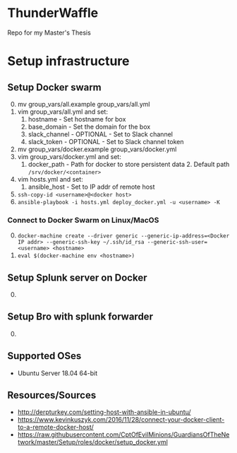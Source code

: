 # ThunderWaffle
Repo for my Master's Thesis

# Setup infrastructure
## Setup Docker swarm
0. mv group_vars/all.example group_vars/all.yml
0. vim group_vars/all.yml and set:
    1. hostname - Set hostname for box
    1. base_domain - Set the domain for the box
    1. slack_channel - OPTIONAL - Set to Slack channel
    1. slack_token - OPTIONAL - Set to Slack channel token
0. mv group_vars/docker.example group_vars/docker.yml
0. vim group_vars/docker.yml and set:
    1. docker_path - Path for docker to store persistent data
        2. Default path `/srv/docker/<container>`
0. vim hosts.yml and set:
    1. ansible_host - Set to IP addr of remote host
0. `ssh-copy-id <username>@<docker host>`
0. `ansible-playbook -i hosts.yml deploy_docker.yml -u <username> -K`

### Connect to Docker Swarm on Linux/MacOS
0. `docker-machine create --driver generic --generic-ip-address=<Docker IP addr> --generic-ssh-key ~/.ssh/id_rsa --generic-ssh-user=<username> <hostname>`
0. `eval $(docker-machine env <hostname>)`

## Setup Splunk server on Docker
0. 

## Setup Bro with splunk forwarder
0.

## Supported OSes
* Ubuntu Server 18.04 64-bit

## Resources/Sources
* http://derpturkey.com/setting-host-with-ansible-in-ubuntu/
* https://www.kevinkuszyk.com/2016/11/28/connect-your-docker-client-to-a-remote-docker-host/
* https://raw.githubusercontent.com/CptOfEvilMinions/GuardiansOfTheNetwork/master/Setup/roles/docker/setup_docker.yml
